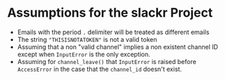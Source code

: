 # Assumptions for the slackr Project
- Emails with the period `.` delimiter will be treated as different emails
- The string `"THISISNOTATOKEN"` is not a valid token
- Assuming that a non "valid channel" implies a non existent channel ID except when `InputError` is the only exception.
- Assuming for `channel_leave()` that `InputError` is raised before `AccessError` in the case that the `channel_id` doesn't exist.
